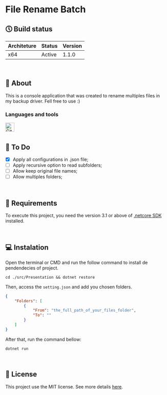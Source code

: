 # File Rename Batch

## 🕔 Build status

| Architeture | Status | Version |
|-------------|--------|---------|
| x64         | Active | 1.1.0   |

<br>

## 📝 About

This is a console application that was created to rename multiples 
files in my backup driver. Fell free to use :)


### Languages and tools

<img align="left" alt="Git" width="28px" src="https://cdn.worldvectorlogo.com/logos/git-icon.svg"/>

<br>
<br>

## 🚀 To Do

- [x] Apply all configurations in .json file;
- [ ] Apply recursive option to read subfolders;
- [ ] Allow keep original file names;
- [ ] Allow multiples folders;

<br>

## 📃 Requirements

To execute this project, you need the version 3.1 or above of [.netcore SDK](https://dotnet.microsoft.com/download) installed.

<br>

## 💻 Instalation

Open the terminal or CMD and run the follow command to install de pendendecies of project.

``` terminal
cd ./src/Presentation && dotnet restore
```

Then, access the ```setting.json``` and add you chosen folders.

```` json
{
    "Folders": [
        {
            "From": "the_full_path_of_your_files_folder",
            "To": ""
        }
    ]
}
````

After that, run the command bellow:

``` terminal
dotnet run
```

 <br>
  
## 📑 License

This project use the MIT license. See more details [here](LICENCE).
